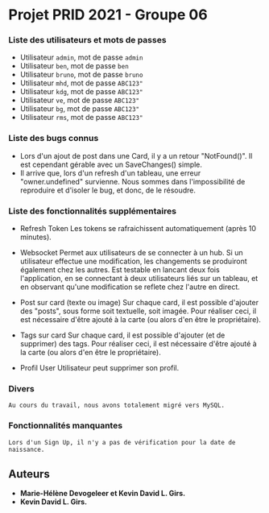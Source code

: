 # Projet PRID 2021 - Groupe 06

### Liste des utilisateurs et mots de passes

  * Utilisateur `admin`, mot de passe `admin`
  * Utilisateur `ben`, mot de passe `ben`
  * Utilisateur `bruno`, mot de passe `bruno`
  * Utilisateur `mhd`, mot de passe `ABC123"`
  * Utilisateur `kdg`, mot de passe `ABC123"`
  * Utilisateur `ve`, mot de passe `ABC123"`
  * Utilisateur `bg`, mot de passe `ABC123"`
  * Utilisateur `rms`, mot de passe `ABC123"`

### Liste des bugs connus

  * Lors d'un ajout de post dans une Card, il y a un retour "NotFound()". Il est cependant gérable avec un SaveChanges() simple.
  * Il arrive que, lors d'un refresh d'un tableau, une erreur "owner.undefined" survienne. Nous sommes dans l'impossibilité de reproduire et d'isoler le bug, et donc, de le résoudre.

### Liste des fonctionnalités supplémentaires

  * Refresh Token
    Les tokens se rafraichissent automatiquement (après 10 minutes).
  
  * Websocket 
    Permet aux utilisateurs de se connecter à un hub.
	Si un utilisateur effectue une modification, les changements se produiront également chez les autres.
	Est testable en lancant deux fois l'application, en se connectant à deux utilisateurs liés sur un tableau, et en observant qu'une modification se reflete chez l'autre en direct.
    
  * Post sur card (texte ou image)
    Sur chaque card, il est possible d'ajouter des "posts", sous forme soit textuelle, soit imagée.
	Pour réaliser ceci, il est nécessaire d'être ajouté à la carte (ou alors d'en être le propriétaire).
	
  * Tags sur card
    Sur chaque card, il est possible d'ajouter (et de supprimer) des tags.
	Pour réaliser ceci, il est nécessaire d'être ajouté à la carte (ou alors d'en être le propriétaire).
	
  * Profil User
	Utilisateur peut supprimer son profil.
    
### Divers
	Au cours du travail, nous avons totalement migré vers MySQL.

### Fonctionnalités manquantes
    Lors d'un Sign Up, il n'y a pas de vérification pour la date de naissance.

## Auteurs
* **Marie-Hélène Devogeleer et Kevin David L. Girs.**
* **Kevin David L. Girs.**
